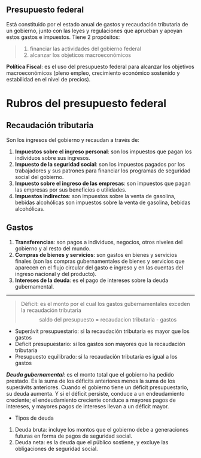 
## Presupuesto federal

 Está constituido por el estado anual de gastos y recaudación tributaria de un gobierno, junto con las leyes y regulaciones que aprueban y apoyan estos gastos e impuestos. Tiene 2 propósitos:
> 1. financiar las actividades del gobierno federal
> 2. alcanzar los objeticos macroeconómicos

**Política Fiscal**: es el uso del presupuesto federal para alcanzar los objetivos macroeconómicos (pleno empleo, crecimiento económico sostenido y estabilidad en el nivel de precios).

# Rubros del presupuesto federal

## Recaudación tributaria 

Son los ingresos del gobierno y recaudan a través de:

1. **Impuestos sobre el ingreso personal**: son los impuestos que pagan los individuos sobre sus ingresos.
2. **Impuesto de la seguridad social**: son los impuestos pagados por los trabajadores y sus patrones para financiar los programas de seguridad social del gobierno.
3. **Impuesto sobre el ingreso de las empresas**: son impuestos que pagan las empresas por sus beneficios o utilidades.
4. **Impuestos indirectos**: son impuestos sobre la venta de gasolina, bebidas alcohólicas son impuestos sobre la venta de gasolina, bebidas alcohólicas.
## Gastos 

1. **Transferencias**: son pagos a individuos, negocios, otros niveles del gobierno y al resto del mundo. 
2. **Compras de bienes y servicios**:  son gastos en bienes y servicios finales (son las compras gubernamentales de bienes y servicios que aparecen en el flujo circular del gasto e ingreso y en las cuentas del ingreso nacional y del producto).
3. **Intereses de la deuda**: es el pago de intereses sobre la deuda gubernamental.

---

> Déficit: es el monto por el cual los gastos gubernamentales exceden la recaudación tributaria
> $$\text{saldo del presupuesto = recaudacion tributaria - gastos}$$

* Superávit presupuestario: si la recaudación tributaria es mayor que los gastos
* Deficit presupuestario:  si los gastos son mayores que la recaudación tributaria
* Presupuesto equilibrado: si la recaudación tributaria es igual a los gastos

***Deuda gubernamental***:  es el monto total que el gobierno ha pedido prestado. Es la suma
de los déficits anteriores menos la suma de los superávits anteriores. Cuando el gobierno tiene un déficit presupuestario, su deuda aumenta. Y si el déficit persiste, conduce a un endeudamiento creciente; el endeudamiento creciente conduce a mayores pagos de intereses, y mayores pagos de intereses llevan a un déficit mayor.


* Tipos de deuda
1. Deuda bruta: incluye los montos que el gobierno debe a generaciones futuras en forma de pagos de seguridad social.
2. Deuda neta: es la deuda que el público sostiene, y excluye las obligaciones de seguridad social.